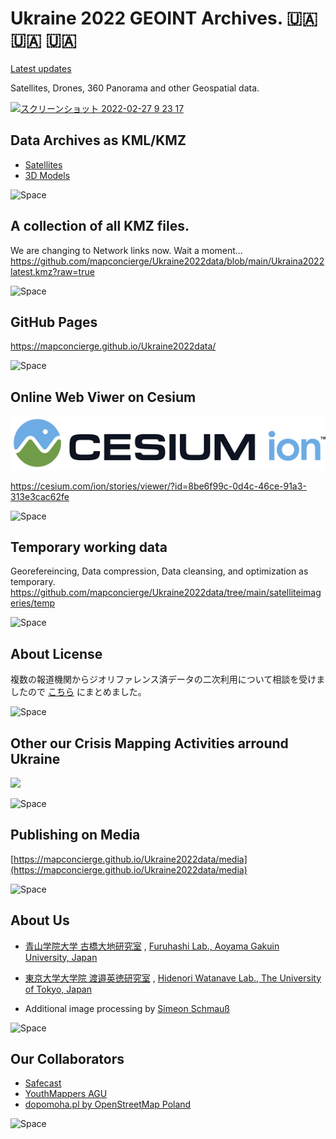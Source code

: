 # Ukraine 2022 GEOINT Archives. 🇺🇦 🇺🇦 🇺🇦
[Latest updates](https://github.com/mapconcierge/Ukraine2022data/commits/main)

Satellites, Drones, 360 Panorama and other Geospatial data.

<a href="https://cesium.com/ion/stories/viewer/?id=8be6f99c-0d4c-46ce-91a3-313e3cac62fe"><img width="1241" alt="スクリーンショット 2022-02-27 9 23 17" src="https://user-images.githubusercontent.com/416977/155863283-4aa30d6d-c4a2-454b-a36f-af57f2a0e2b8.jpg"></a>

## Data Archives as KML/KMZ
* [Satellites](https://github.com/mapconcierge/Ukraine2022data/tree/main/satelliteimageries)
* [3D Models](https://github.com/mapconcierge/Ukraine2022data/tree/main/3Dmodels)

![Space](https://github.com/mapconcierge/Ukraine2022data/blob/main/assets/space_10x10.png?raw=true)


## A collection of all KMZ files.
We are changing to Network links now. Wait a moment...
https://github.com/mapconcierge/Ukraine2022data/blob/main/Ukraina2022latest.kmz?raw=true

![Space](https://github.com/mapconcierge/Ukraine2022data/blob/main/assets/space_10x10.png?raw=true)


## GitHub Pages
https://mapconcierge.github.io/Ukraine2022data/

![Space](https://github.com/mapconcierge/Ukraine2022data/blob/main/assets/space_10x10.png?raw=true)


## Online Web Viwer on Cesium
[![Cesium](https://github.com/mapconcierge/Ukraine2022data/blob/main/assets/cesiumion_logo.png?raw=true)](https://cesium.com/ion/stories/viewer/?id=8be6f99c-0d4c-46ce-91a3-313e3cac62fe)

https://cesium.com/ion/stories/viewer/?id=8be6f99c-0d4c-46ce-91a3-313e3cac62fe

![Space](https://github.com/mapconcierge/Ukraine2022data/blob/main/assets/space_10x10.png?raw=true)



## Temporary working data
Georefereincing, Data compression, Data cleansing, and optimization as temporary.
https://github.com/mapconcierge/Ukraine2022data/tree/main/satelliteimageries/temp

![Space](https://github.com/mapconcierge/Ukraine2022data/blob/main/assets/space_10x10.png?raw=true)


## About License
複数の報道機関からジオリファレンス済データの二次利用について相談を受けましたので [こちら](https://github.com/mapconcierge/Ukraine2022data/issues/13) にまとめました。

![Space](https://github.com/mapconcierge/Ukraine2022data/blob/main/assets/space_10x10.png?raw=true)


## Other our Crisis Mapping Activities arround Ukraine
[<img src="https://github.com/mapconcierge/Ukraine2022data/blob/main/assets/dopomoha.png?raw=true" width="300" />](https://dopomoha.pl/en/#map=4/50.54/24.06)

![Space](https://github.com/mapconcierge/Ukraine2022data/blob/main/assets/space_10x10.png?raw=true)


## Publishing on Media
[https://mapconcierge.github.io/Ukraine2022data/media](https://mapconcierge.github.io/Ukraine2022data/media)

![Space](https://github.com/mapconcierge/Ukraine2022data/blob/main/assets/space_10x10.png?raw=true)


## About Us
 * [青山学院大学 古橋大地研究室](https://medium.com/furuhashilab) , [Furuhashi Lab., Aoyama Gakuin University, Japan](https://medium.com/furuhashilab)

 * [東京大学大学院 渡邉英徳研究室](https://labo.wtnv.jp/) , [Hidenori Watanave Lab., The University of Tokyo, Japan](https://labo.wtnv.jp)

 * Additional image processing by [Simeon Schmauß](https://twitter.com/stim3on)

![Space](https://github.com/mapconcierge/Ukraine2022data/blob/main/assets/space_10x10.png?raw=true)


## Our Collaborators
* [Safecast](https://safecast.org/)
* [YouthMappers AGU](https://medium.com/furuhashilab)
* [dopomoha.pl by OpenStreetMap Poland](https://dopomoha.pl/en/#map=4/50.54/24.06)

![Space](https://github.com/mapconcierge/Ukraine2022data/blob/main/assets/space_10x10.png?raw=true)
